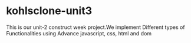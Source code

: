 # kohlsclone-unit3
This is our unit-2 construct week project.We implement Different types of Functionalities using Advance javascript, css, html and dom
